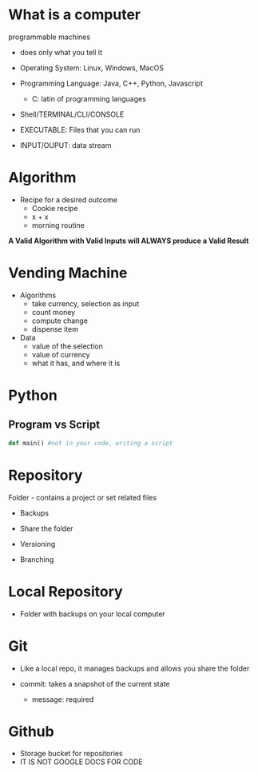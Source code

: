 # What is a computer

programmable machines
- does only what you tell it

- Operating System: Linux, Windows, MacOS
- Programming Language: Java, C++, Python, Javascript
  - C: latin of programming languages
- Shell/TERMINAL/CLI/CONSOLE
- EXECUTABLE: Files that you can run
- INPUT/OUPUT: data stream


# Algorithm

- Recipe for a desired outcome
  - Cookie recipe
  - x + x
  - morning routine

**A Valid Algorithm with Valid Inputs will ALWAYS produce a Valid Result**

# Vending Machine

- Algorithms
  - take currency, selection as input
  - count money
  - compute change
  - dispense item
- Data
  - value of the selection
  - value of currency
  - what it has, and where it is


# Python

## Program vs Script

```py
def main() #not in your code, writing a script
```


# Repository

Folder - contains a project or set related files

- Backups
- Share the folder

- Versioning
- Branching

# Local Repository

- Folder with backups on your local computer

# Git

- Like a local repo, it manages backups and allows you share the folder

- commit: takes a snapshot of the current state
  - message: required

# Github

- Storage bucket for repositories
- IT IS NOT GOOGLE DOCS FOR CODE
